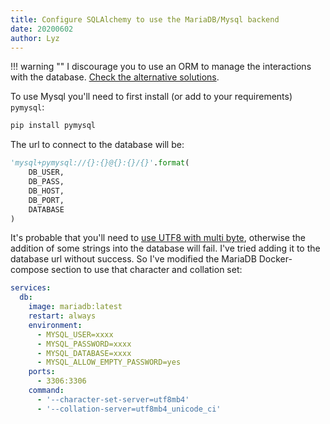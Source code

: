 ```yaml
---
title: Configure SQLAlchemy to use the MariaDB/Mysql backend
date: 20200602
author: Lyz
---
```


!!! warning ""
    I discourage you to use an ORM to manage the interactions with the
    database. [Check the alternative solutions](orm_builder_query_or_raw_sql.md).

To use Mysql you'll need to first install (or add to your requirements) `pymysql`:

```bash
pip install pymysql
```

The url to connect to the database will be:
```python
'mysql+pymysql://{}:{}@{}:{}/{}'.format(
    DB_USER,
    DB_PASS,
    DB_HOST,
    DB_PORT,
    DATABASE
)
```

It's probable that you'll need to [use UTF8 with
multi byte](https://github.com/sqlalchemy/sqlalchemy/issues/4216), otherwise the
addition of some strings into the database will fail. I've tried adding it to
the database url without success. So I've modified the MariaDB Docker-compose
section to use that character and collation set:

```yaml
services:
  db:
    image: mariadb:latest
    restart: always
    environment:
      - MYSQL_USER=xxxx
      - MYSQL_PASSWORD=xxxx
      - MYSQL_DATABASE=xxxx
      - MYSQL_ALLOW_EMPTY_PASSWORD=yes
    ports:
      - 3306:3306
    command:
      - '--character-set-server=utf8mb4'
      - '--collation-server=utf8mb4_unicode_ci'
```
